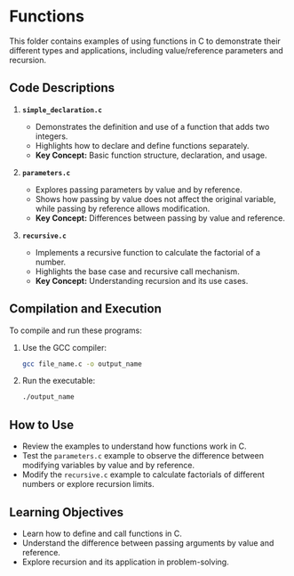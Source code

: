 # Functions

This folder contains examples of using functions in C to demonstrate their different types and applications, including value/reference parameters and recursion.

## Code Descriptions

1. **`simple_declaration.c`**
   - Demonstrates the definition and use of a function that adds two integers.
   - Highlights how to declare and define functions separately.
   - **Key Concept:** Basic function structure, declaration, and usage.

2. **`parameters.c`**
   - Explores passing parameters by value and by reference.
   - Shows how passing by value does not affect the original variable, while passing by reference allows modification.
   - **Key Concept:** Differences between passing by value and reference.

3. **`recursive.c`**
   - Implements a recursive function to calculate the factorial of a number.
   - Highlights the base case and recursive call mechanism.
   - **Key Concept:** Understanding recursion and its use cases.

## Compilation and Execution

To compile and run these programs:
1. Use the GCC compiler:
   ```bash
   gcc file_name.c -o output_name
   ```
2. Run the executable:
   ```bash
   ./output_name
   ```

## How to Use

- Review the examples to understand how functions work in C.
- Test the `parameters.c` example to observe the difference between modifying variables by value and by reference.
- Modify the `recursive.c` example to calculate factorials of different numbers or explore recursion limits.

## Learning Objectives

- Learn how to define and call functions in C.
- Understand the difference between passing arguments by value and reference.
- Explore recursion and its application in problem-solving.
